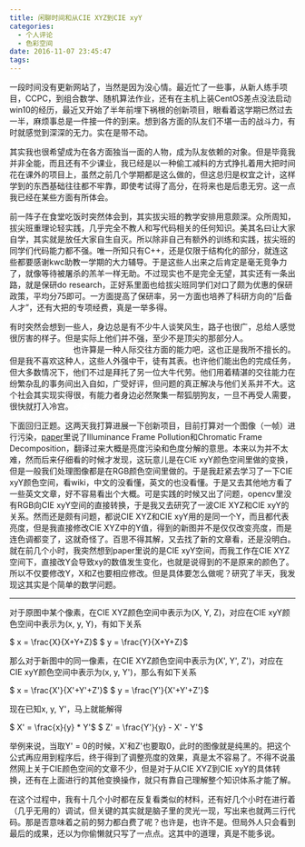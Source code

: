 ```yaml
---
title: 闲聊时间和从CIE XYZ到CIE xyY
categories:
  - 个人评论
  - 色彩空间
date: 2016-11-07 23:45:47
tags:
---
```


一段时间没有更新网站了，当然是因为没心情。最近忙了一些事，从新人练手项目，CCPC，到组合数学、随机算法作业，还有在主机上装CentOS差点没法启动win10的经历，最近又开始了半年前埋下祸根的创新项目，眼看着这学期已然过去一半，麻烦事总是一件接一件的到来。想到各方面的队友们不堪一击的战斗力，有时就感觉到深深的无力。实在是带不动。

<!--more-->

其实我也很希望成为在各方面独当一面的人物，成为队友依赖的对象。但是毕竟我并非全能，而且还有不少课业，我已经是以一种偷工减料的方式挣扎着用大把时间花在课外的项目上，虽然之前几个学期都是这么做的，但这总归是权宜之计，这样学到的东西基础往往都不牢靠，即使考试得了高分，在将来也是后患无穷。这一点我已经在某些方面有所体会。

前一阵子在食堂吃饭时突然体会到，其实拔尖班的教学安排用意颇深。众所周知，拔尖班重理论轻实践，几乎完全不教人和写代码相关的任何知识。美其名曰让大家自学，其实就是放任大家自生自灭。所以除非自己有额外的训练和实践，拔尖班的同学们代码能力都不强。唯一所知只有C++，还是仅限于结构化的部分，就连这些都要感谢kwc助教一学期的大力辅导。于是这些人出来之后肯定是毫无竞争力了，就像等待被屠杀的羔羊一样无助。不过现实也不是完全无望，其实还有一条出路，就是保研do research，正好系里面也给拔尖班同学们对口了颇为优惠的保研政策，平均分75即可。一方面提高了保研率，另一方面也培养了科研方向的“后备人才”，还有大把的专项经费，真是一举多得。

有时突然会想到一些人，身边总是有不少牛人谈笑风生，路子也很广，总给人感觉很厉害的样子。但是实际上他们并不强，至少不是顶尖的那部分人。<span style="color: #ffffff;">（没错，我指的就是某些妹子）</span>也许算是一种人际交往方面的能力吧，这也正是我所不擅长的。但是我不喜欢这种人，这些人外强中干，徒有其表。也许他们能出色的完成任务，但大多数情况下，他们不过是拜托了另一位大牛代劳。他们用着精湛的交往能力在纷繁杂乱的事务间出入自如，广受好评，但问题的真正解决与他们关系并不大。这个社会其实现实得很，有能力者身边必然聚集一帮狐朋狗友，一旦不再受人需要，很快就打入冷宫。<span style="color: #ffffff;"><cite>冰菓</cite>里就有这么一个人。</span>

下面回归正题。这两天我打算进展一下创新项目，目前打算对一个图像（一帧）进行污染，[paper](http://www.cs.iit.edu/~xli/paper/Conf/kaleido-mobicom15.pdf)里说了Illuminance Frame Pollution和Chromatic Frame Decomposition，翻译过来大概是亮度污染和色度分解的意思。本来以为并不太难，然而后来仔细看的时候才发现，这玩意儿是在CIE xyY颜色空间里做的变换，但是一般我们处理图像都是在RGB颜色空间里做的。于是我赶紧去学习了一下CIE xyY颜色空间，看wiki，中文的没看懂，英文的也没看懂。于是又去其他地方看了一些英文文章，好不容易看出个大概。可是实践的时候又出了问题，opencv里没有RGB向CIE xyY空间的直接转换，于是我又去研究了一波CIE XYZ和CIE xyY的关系。然而还是颇有问题，都说CIE XYZ和CIE xyY用的是同一个Y，而且都代表亮度，但是我直接修改CIE XYZ中的Y值，得到的新图并不是仅仅改变亮度，而是连色调都变了，这就奇怪了。百思不得其解，又去找了新的文章看，还是没明白。就在前几个小时，我突然想到paper里说的是CIE xyY空间，而我工作在CIE XYZ空间下，直接改Y会导致xy的数值发生变化，也就是说得到的不是原来的颜色了。所以不仅要修改Y，X和Z也要相应修改。但是具体要怎么做呢？研究了半天，我发现这其实是个简单的数学问题。

***

对于原图中某个像素，在CIE XYZ颜色空间中表示为(X, Y, Z)，对应在CIE xyY颜色空间中表示为(x, y, Y)，有如下关系

$ x = \frac{X}{X+Y+Z}$
$ y = \frac{Y}{X+Y+Z}$

那么对于新图中的同一像素，在CIE XYZ颜色空间中表示为(X', Y', Z')，对应在CIE xyY颜色空间中表示为(x, y, Y')，那么有如下关系

$ x = \frac{X'}{X'+Y'+Z'}$
$ y = \frac{Y'}{X'+Y'+Z'}$

现在已知x, y, Y'，马上就能解得

$ X' = \frac{x}{y} * Y'$
$ Z' = \frac{Y'}{y} - X' - Y'$

举例来说，当取Y' = 0的时候，X'和Z'也要取0，此时的图像就是纯黑的。把这个公式再应用到程序后，终于得到了调整亮度的效果，真是太不容易了。不得不说虽然网上关于CIE颜色空间的文章不少，但是对于从CIE XYZ到CIE xyY的具体转换，还有在上面进行的其他变换操作，就只有靠自己理解整个知识体系才能了解。

在这个过程中，我有十几个小时都在反复看类似的材料，还有好几个小时在进行着（几乎无用的）调试，但关键的其实就是脑子里的灵光一现，写出来也就两三行代码。那是否意味着之前的努力都白费了呢？也许是，也许不是。但局外人只会看到最后的成果，还以为你偷懒就只写了一点点。这其中的道理，真是不能多说。
